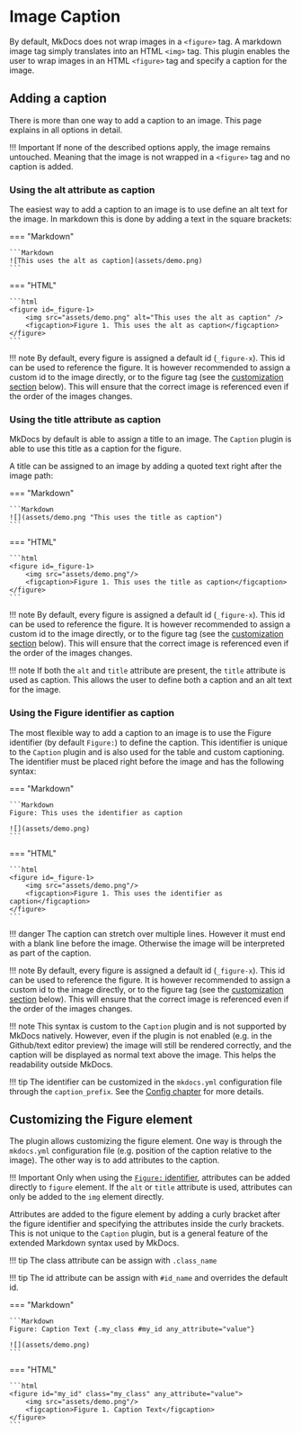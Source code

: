 # Image Caption

By default, MkDocs does not wrap images in a `<figure>` tag. A markdown image
tag simply translates into an HTML `<img>` tag. This plugin enables the user
to wrap images in an HTML `<figure>` tag and specify a caption for the image.


## Adding a caption

There is more than one way to add a caption to an image. This page explains in
all options in detail.

!!! Important
    If none of the described options apply, the image remains untouched. Meaning
    that the image is not wrapped in a `<figure>` tag and no caption is added.


### Using the alt attribute as caption

The easiest way to add a caption to an image is to use define an alt text for 
the image. In markdown this is done by adding a text in the square brackets:

=== "Markdown"

    ```Markdown
    ![This uses the alt as caption](assets/demo.png)
    ```

=== "HTML"

    ```html
    <figure id=_figure-1>
        <img src="assets/demo.png" alt="This uses the alt as caption" />
        <figcaption>Figure 1. This uses the alt as caption</figcaption>
    </figure>
    ```

!!! note 
    By default, every figure is assigned a default id (`_figure-x`). This id
    can be used to reference the figure. It is however recommended to 
    assign a custom id to the image directly, or to the figure tag (see the
    [customization section](#customizing-the-figure-element) below). This will ensure that the 
    correct image is referenced even if the order of the images changes.

### Using the title attribute as caption

MkDocs by default is able to assign a title to an image. The `Caption` plugin
is able to use this title as a caption for the figure.

A title can be assigned to an image by adding a quoted text right after the 
image path:

=== "Markdown"

    ```Markdown
    ![](assets/demo.png "This uses the title as caption")
    ```

=== "HTML"

    ```html
    <figure id=_figure-1>
        <img src="assets/demo.png"/>
        <figcaption>Figure 1. This uses the title as caption</figcaption>
    </figure>
    ```

!!! note 
    By default, every figure is assigned a default id (`_figure-x`). This id
    can be used to reference the figure. It is however recommended to 
    assign a custom id to the image directly, or to the figure tag (see the
    [customization section](#customizing-the-figure-element) below). This will ensure that the 
    correct image is referenced even if the order of the images changes.

!!! note
    If both the `alt` and `title` attribute are present, the `title` attribute
    is used as caption. This allows the user to define both a caption and an
    alt text for the image.

### Using the Figure identifier as caption

The most flexible way to add a caption to an image is to use the Figure
identifier (by default `Figure:`) to define the caption.
This identifier is unique to the `Caption` plugin and is also used for the 
table and custom captioning. The identifier must be placed right before the 
image and has the following syntax:

=== "Markdown"

    ```Markdown
    Figure: This uses the identifier as caption

    ![](assets/demo.png)
    ```

=== "HTML"

    ```html
    <figure id=_figure-1>
        <img src="assets/demo.png"/>
        <figcaption>Figure 1. This uses the identifier as caption</figcaption>
    </figure>
    ```

!!! danger
    The caption can stretch over multiple lines. However it must end with a 
    blank line before the image. Otherwise the image will be interpreted as
    part of the caption.

!!! note 
    By default, every figure is assigned a default id (`_figure-x`). This id
    can be used to reference the figure. It is however recommended to 
    assign a custom id to the image directly, or to the figure tag (see the
    [customization section](#customizing-the-figure-element) below). This will ensure that the 
    correct image is referenced even if the order of the images changes.

!!! note
    This syntax is custom to the `Caption` plugin and is not supported by
    MkDocs natively. However, even if the plugin is not enabled (e.g. in the
    Github/text editor preview) the image will still be rendered correctly, and
    the caption will be displayed as normal text above the image. This helps
    the readability outside MkDocs.

!!! tip
    The identifier can be customized in the `mkdocs.yml` configuration file
    through the `caption_prefix`. See the [Config chapter](config.md) for more details.

## Customizing the Figure element

The plugin allows customizing the figure element. One way is through the 
`mkdocs.yml` configuration file (e.g. position of the caption relative to the
image). The other way is to add attributes to the caption. 

!!! Important
    Only when using the [`Figure:` identifier](#using-the-figure-identifier-as-caption),
    attributes can be added directly to `figure` element. If the `alt` or `title`
    attribute is used, attributes can only be added to the `img` element directly.

Attributes are added to the figure element by adding a curly bracket after the
figure identifier and specifying the attributes inside the curly brackets. This
is not unique to the `Caption` plugin, but is a general feature of the extended
Markdown syntax used by MkDocs.

!!! tip
    The class attribute can be assign with `.class_name`

!!! tip
    The id attribute can be assign with `#id_name` and overrides the default id.

=== "Markdown"

    ```Markdown
    Figure: Caption Text {.my_class #my_id any_attribute="value"}

    ![](assets/demo.png)
    ```

=== "HTML"

    ```html
    <figure id="my_id" class="my_class" any_attribute="value">
        <img src="assets/demo.png"/>
        <figcaption>Figure 1. Caption Text</figcaption>
    </figure>
    ```